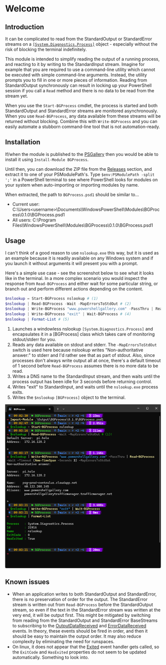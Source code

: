 # Welcome

## Introduction

It can be complicated to read from the StandardOutput or StandardError streams
on a [`[System.Diagnostics.Process]`](https://learn.microsoft.com/en-us/dotnet/api/system.diagnostics.process?view=net-7.0) object - especially without the risk of
blocking the terminal indefinitely.

This module is intended to simplify reading the output of a running process,
and reacting to it by writing to the StandardInput stream. Imagine for example
that you are required to use a command-line utility which cannot be executed
with simple command-line arguments. Instead, the utility prompts you to fill in
one or more pieces of information. Reading from StandardOutput synchronously
can result in locking up your PowerShell session if you call a `Read` method
and there is no data to be read from the stream yet.

When you use the `Start-BGProcess` cmdlet, the process is started and both
StandardOutput and StandardError streams are monitored asynchronously. When you
use `Read-BGProcess`, any data available from these streams will be returned
without blocking. Combine this with `Write-BGProcess` and you can easily
automate a stubborn command-line tool that is not automation-ready.

## Installation

If/when the module is published to the [PSGallery](https://www.powershellgallery.com)
then you would be able to install it using `Install-Module BGProcess`.

Until then, you can download the ZIP file from the [Releases](https://github.com/joshooaj/BGProcess/releases)
section, and extract it to one of your PSModulePath's. Type `$env:PSModulePath -split ';'`
in a PowerShell terminal to see where PowerShell looks for modules on your
system when auto-importing or importing modules by name.

When extracted, the path to `BGProcess.psd1` should be similar to...

- Current user: C:\Users\<username>\Documents\WindowsPowerShell\Modules\BGProcess\0.1.0\BGProcess.psd1
- All users: C:\Program Files\WindowsPowerShell\Modules\BGProcess\0.1.0\BGProcess.psd1

## Usage

I can't think of a good reason to use `nslookup.exe` this way, but it is used
as an example because it is readily available on any Windows system and if you
launch it without arguments it will present you with a prompt.

Here's a simple use case - see the screenshot below to see what it looks like
in the terminal. In a more complex scenario you would inspect the response from
`Read-BGProcess` and either wait for some particular string, or branch out and
perform different actions depending on the content.

```powershell linenums="1"
$nslookup = Start-BGProcess nslookup # (1)
$nslookup | Read-BGProcess -Wait -MapErrorsToStdOut # (2)
$nslookup | Write-BGProcess "www.powershellgallery.com" -PassThru | Read-BGProcess -Wait -Timeout (New-TimeSpan -Seconds 3) -MapErrorsToStdOut # (3)
$nslookup | Write-BGProcess "exit" | Wait-BGProcess # (4)
$nslookup | Format-List # (5)
```

1. Launches a windowless nslookup `[System.Diagnostics.Process]` and
   encapsulates it in a [BGProcess] class which takes care of monitoring
   stdout/stderr for you.
2. Reads any data available on stdout and stderr. The `-MapErrorsToStdOut`
   switch is used here because nslookup writes "Non-authoritative answer:" to
   stderr and I'd rather see that as part of stdout. Also, since processes
   don't always write output all at once, there's a default timeout of 1 second
   before `Read-BGProcess` assumes there is no more data to be read.
3. Writes a DNS name to the StandardInput stream, and then waits until the
   process output has been idle for 3 seconds before returning control.
4. Writes "exit" to StandardInput, and waits until the `nslookup.exe` process
   exits.
5. Writes the `$nslookup` `[BGProcess]` object to the terminal.

![Screenshot of PowerShell terminal showing nslookup output](images/example1.png)

## Known issues

- When an application writes to both StandardOutput and StandardError, there is
  no preservation of order for the output. The StandardError stream is written
  out from `Read-BGProcess` before the StandardOutput stream, so even if the
  text in the StandardError stream was written at the very end, it will be
  output first. This might be mitigated by switching from reading from the
  StandardOutput and StandardError BaseStreams to subscribing to the
  [OutputDataReceived](https://learn.microsoft.com/en-us/dotnet/api/system.diagnostics.process.outputdatareceived?view=net-7.0) and [ErrorDataReceived](https://learn.microsoft.com/en-us/dotnet/api/system.diagnostics.process.errordatareceived?view=net-7.0) events. In theory, these events
  should be fired in order, and then it should be easy to maintain the output
  order. It may also reduce complexity by eliminating the need for runspaces.
- On linux, it does not appear that the [Exited](https://learn.microsoft.com/en-us/dotnet/api/system.diagnostics.process.exited?view=net-7.0)
  event handler gets called, so the `ExitCode` and `HasExited` properties do not
  seem to be updated automatically. Something to look into.
